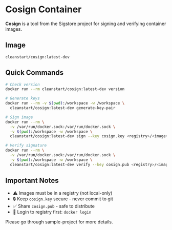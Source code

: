 # Cosign Container

**Cosign** is a tool from the Sigstore project for signing and verifying container images.

## Image

```
cleanstart/cosign:latest-dev
```

## Quick Commands

```bash
# Check version
docker run --rm cleanstart/cosign:latest-dev version

# Generate keys
docker run --rm -v $(pwd):/workspace -w /workspace \
  cleanstart/cosign:latest-dev generate-key-pair

# Sign image
docker run --rm \
  -v /var/run/docker.sock:/var/run/docker.sock \
  -v $(pwd):/workspace -w /workspace \
  cleanstart/cosign:latest-dev sign --key cosign.key <registry>/<image>:tag

# Verify signature
docker run --rm \
  -v /var/run/docker.sock:/var/run/docker.sock \
  -v $(pwd):/workspace -w /workspace \
  cleanstart/cosign:latest-dev verify --key cosign.pub <registry>/<image>:tag
```


## Important Notes

- ⚠️ Images must be in a registry (not local-only)
- 🔒 Keep `cosign.key` secure - never commit to git
- ✅ Share `cosign.pub` - safe to distribute
- 📝 Login to registry first: `docker login`

Please go through sample-project for more details.
